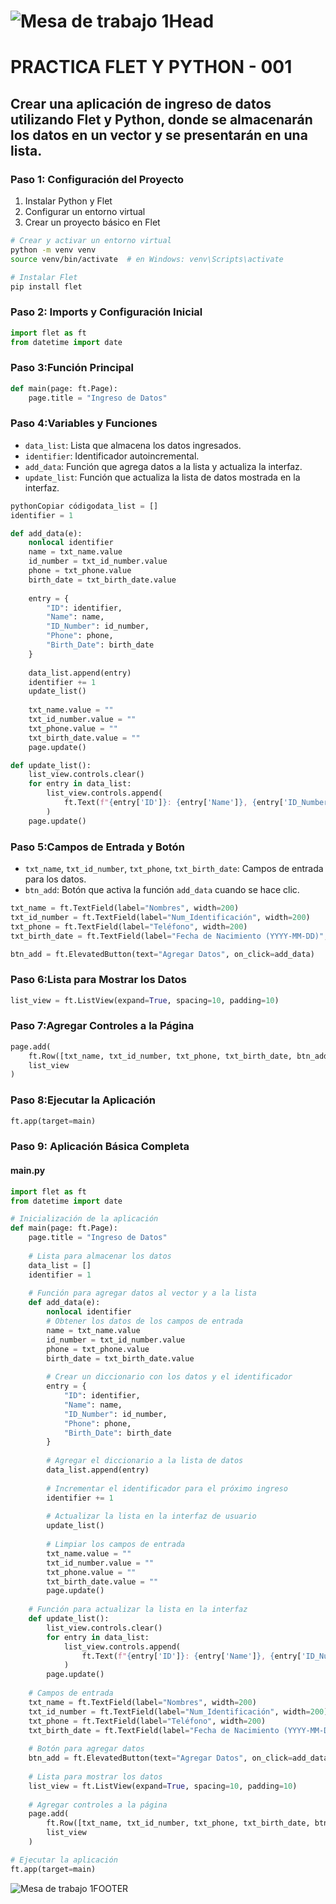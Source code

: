 
# ![Mesa de trabajo 1Head](http://drive.google.com/uc?export=view&id=1p2rqX0Nck3MI8LKzYct_oEMRETRIhzTH)

# **PRACTICA FLET Y PYTHON - 001**

## Crear una aplicación de ingreso de datos utilizando Flet y Python, donde se almacenarán los datos en un vector y se presentarán en una lista.



### Paso 1: Configuración del Proyecto

1. Instalar Python y Flet
2. Configurar un entorno virtual
3. Crear un proyecto básico en Flet

```bash
# Crear y activar un entorno virtual
python -m venv venv
source venv/bin/activate  # en Windows: venv\Scripts\activate

# Instalar Flet
pip install flet
```

### Paso 2: **Imports y Configuración Inicial**

```python
import flet as ft
from datetime import date
```

### Paso 3:**Función Principal**

```python
def main(page: ft.Page):
    page.title = "Ingreso de Datos"
```

### Paso 4:**Variables y Funciones**

- `data_list`: Lista que almacena los datos ingresados.
- `identifier`: Identificador autoincremental.
- `add_data`: Función que agrega datos a la lista y actualiza la interfaz.
- `update_list`: Función que actualiza la lista de datos mostrada en la interfaz.

```python
pythonCopiar códigodata_list = []
identifier = 1

def add_data(e):
    nonlocal identifier
    name = txt_name.value
    id_number = txt_id_number.value
    phone = txt_phone.value
    birth_date = txt_birth_date.value
    
    entry = {
        "ID": identifier,
        "Name": name,
        "ID_Number": id_number,
        "Phone": phone,
        "Birth_Date": birth_date
    }
    
    data_list.append(entry)
    identifier += 1
    update_list()
    
    txt_name.value = ""
    txt_id_number.value = ""
    txt_phone.value = ""
    txt_birth_date.value = ""
    page.update()

def update_list():
    list_view.controls.clear()
    for entry in data_list:
        list_view.controls.append(
            ft.Text(f"{entry['ID']}: {entry['Name']}, {entry['ID_Number']}, {entry['Phone']}, {entry['Birth_Date']}")
        )
    page.update()
```

### Paso 5:**Campos de Entrada y Botón**

- `txt_name`, `txt_id_number`, `txt_phone`, `txt_birth_date`: Campos de entrada para los datos.
- `btn_add`: Botón que activa la función `add_data` cuando se hace clic.

```python
txt_name = ft.TextField(label="Nombres", width=200)
txt_id_number = ft.TextField(label="Num_Identificación", width=200)
txt_phone = ft.TextField(label="Teléfono", width=200)
txt_birth_date = ft.TextField(label="Fecha de Nacimiento (YYYY-MM-DD)", width=200)

btn_add = ft.ElevatedButton(text="Agregar Datos", on_click=add_data)
```

### Paso 6:**Lista para Mostrar los Datos**

```python
list_view = ft.ListView(expand=True, spacing=10, padding=10)
```

### Paso 7:**Agregar Controles a la Página**

```python
page.add(
    ft.Row([txt_name, txt_id_number, txt_phone, txt_birth_date, btn_add]),
    list_view
)
```

### Paso 8:**Ejecutar la Aplicación**

```python
ft.app(target=main)
```

### Paso 9: Aplicación Básica Completa

#### **main.py**

```python
import flet as ft
from datetime import date

# Inicialización de la aplicación
def main(page: ft.Page):
    page.title = "Ingreso de Datos"
    
    # Lista para almacenar los datos
    data_list = []
    identifier = 1
    
    # Función para agregar datos al vector y a la lista
    def add_data(e):
        nonlocal identifier
        # Obtener los datos de los campos de entrada
        name = txt_name.value
        id_number = txt_id_number.value
        phone = txt_phone.value
        birth_date = txt_birth_date.value
        
        # Crear un diccionario con los datos y el identificador
        entry = {
            "ID": identifier,
            "Name": name,
            "ID_Number": id_number,
            "Phone": phone,
            "Birth_Date": birth_date
        }
        
        # Agregar el diccionario a la lista de datos
        data_list.append(entry)
        
        # Incrementar el identificador para el próximo ingreso
        identifier += 1
        
        # Actualizar la lista en la interfaz de usuario
        update_list()
        
        # Limpiar los campos de entrada
        txt_name.value = ""
        txt_id_number.value = ""
        txt_phone.value = ""
        txt_birth_date.value = ""
        page.update()
    
    # Función para actualizar la lista en la interfaz
    def update_list():
        list_view.controls.clear()
        for entry in data_list:
            list_view.controls.append(
                ft.Text(f"{entry['ID']}: {entry['Name']}, {entry['ID_Number']}, {entry['Phone']}, {entry['Birth_Date']}")
            )
        page.update()
    
    # Campos de entrada
    txt_name = ft.TextField(label="Nombres", width=200)
    txt_id_number = ft.TextField(label="Num_Identificación", width=200)
    txt_phone = ft.TextField(label="Teléfono", width=200)
    txt_birth_date = ft.TextField(label="Fecha de Nacimiento (YYYY-MM-DD)", width=200)
    
    # Botón para agregar datos
    btn_add = ft.ElevatedButton(text="Agregar Datos", on_click=add_data)
    
    # Lista para mostrar los datos
    list_view = ft.ListView(expand=True, spacing=10, padding=10)
    
    # Agregar controles a la página
    page.add(
        ft.Row([txt_name, txt_id_number, txt_phone, txt_birth_date, btn_add]),
        list_view
    )

# Ejecutar la aplicación
ft.app(target=main)
```


![Mesa de trabajo 1FOOTER](http://drive.google.com/uc?export=view&id=1vwLVsNlcF2PEyv9fULe2cohQnVfwRWLg)

